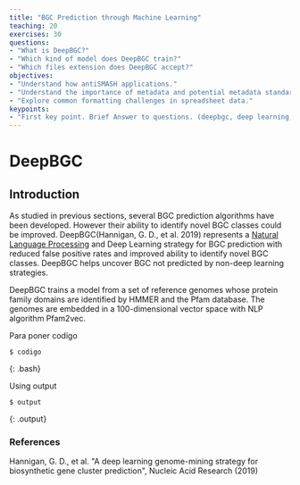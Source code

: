 ```yaml
---
title: "BGC Prediction through Machine Learning"
teaching: 20
exercises: 30
questions:
- "What is DeepBGC?"
- "Which kind of model does DeepBGC train?"
- "Which files extension does DeepBGC accept?"
objectives:
- "Understand how antiSMASH applications."
- "Understand the importance of metadata and potential metadata standards."
- "Explore common formatting challenges in spreadsheet data."
keypoints:
- "First key point. Brief Answer to questions. (deepbgc, deep learning, natural language processing, genome mining, secondary metabolism, bacteria, bioactive coumpounds)"
---
```


# DeepBGC

## Introduction

As studied in previous sections, several BGC prediction algorithms have been developed. However their ability to identify novel BGC classes could be improved. DeepBGC(Hannigan, G. D., et al. 2019) represents a [Natural Language Processing](https://www.techtarget.com/searchenterpriseai/definition/natural-language-processing-NLP) and Deep Learning strategy for BGC prediction with reduced false positive rates and improved ability to identify novel BGC classes. DeepBGC helps uncover BGC not predicted by non-deep learning strategies. 

DeepBGC trains a model from a set of reference genomes whose protein family domains are identified by HMMER and the Pfam database. The genomes are embedded in a 100-dimensional vector space with NLP algorithm Pfam2vec. 

Para poner codigo
~~~
$ codigo
~~~
{: .bash}

Using output
~~~
$ output
~~~
{: .output}


### References

Hannigan, G. D., et al. "A deep learning genome-mining strategy for biosynthetic gene cluster prediction", Nucleic Acid Research (2019)

